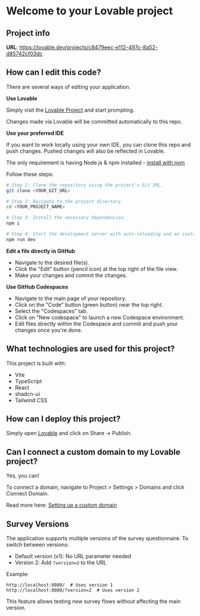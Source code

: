 # Welcome to your Lovable project

## Project info

**URL**: https://lovable.dev/projects/c8479eec-e112-497c-8a52-d85742cf03dc

## How can I edit this code?

There are several ways of editing your application.

**Use Lovable**

Simply visit the [Lovable Project](https://lovable.dev/projects/c8479eec-e112-497c-8a52-d85742cf03dc) and start prompting.

Changes made via Lovable will be committed automatically to this repo.

**Use your preferred IDE**

If you want to work locally using your own IDE, you can clone this repo and push changes. Pushed changes will also be reflected in Lovable.

The only requirement is having Node.js & npm installed - [install with nvm](https://github.com/nvm-sh/nvm#installing-and-updating)

Follow these steps:

```sh
# Step 1: Clone the repository using the project's Git URL.
git clone <YOUR_GIT_URL>

# Step 2: Navigate to the project directory.
cd <YOUR_PROJECT_NAME>

# Step 3: Install the necessary dependencies.
npm i

# Step 4: Start the development server with auto-reloading and an instant preview.
npm run dev
```

**Edit a file directly in GitHub**

- Navigate to the desired file(s).
- Click the "Edit" button (pencil icon) at the top right of the file view.
- Make your changes and commit the changes.

**Use GitHub Codespaces**

- Navigate to the main page of your repository.
- Click on the "Code" button (green button) near the top right.
- Select the "Codespaces" tab.
- Click on "New codespace" to launch a new Codespace environment.
- Edit files directly within the Codespace and commit and push your changes once you're done.

## What technologies are used for this project?

This project is built with:

- Vite
- TypeScript
- React
- shadcn-ui
- Tailwind CSS

## How can I deploy this project?

Simply open [Lovable](https://lovable.dev/projects/c8479eec-e112-497c-8a52-d85742cf03dc) and click on Share -> Publish.

## Can I connect a custom domain to my Lovable project?

Yes, you can!

To connect a domain, navigate to Project > Settings > Domains and click Connect Domain.

Read more here: [Setting up a custom domain](https://docs.lovable.dev/tips-tricks/custom-domain#step-by-step-guide)

## Survey Versions

The application supports multiple versions of the survey questionnaire. To switch between versions:

- Default version (v1): No URL parameter needed
- Version 2: Add `?version=2` to the URL

Example:
```
http://localhost:8080/  # Uses version 1
http://localhost:8080/?version=2  # Uses version 2
```

This feature allows testing new survey flows without affecting the main version.
